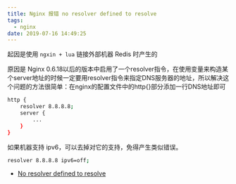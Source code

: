```yaml
---
title: Nginx 报错 no resolver defined to resolve
tags:
  - nginx
date: 2019-07-16 14:49:25
---
```



起因是使用 `ngxin + lua` 链接外部机器 Redis 时产生的

<!-- more -->
<!-- toc -->

原因是 Nginx 0.6.18以后的版本中启用了一个resolver指令，在使用变量来构造某个server地址的时候一定要用resolver指令来指定DNS服务器的地址，所以解决这个问题的方法很简单：在nginx的配置文件中的http{}部分添加一行DNS地址即可

```bash
http {
    resolver 8.8.8.8;
    server {
        ...
    }
}
```

如果机器支持 ipv6，可以去掉对它的支持，免得产生类似错误。

```bash
resolver 8.8.8.8 ipv6=off;
```

- [No resolver defined to resolve](https://github.com/openresty/lua-resty-redis/issues/159)
